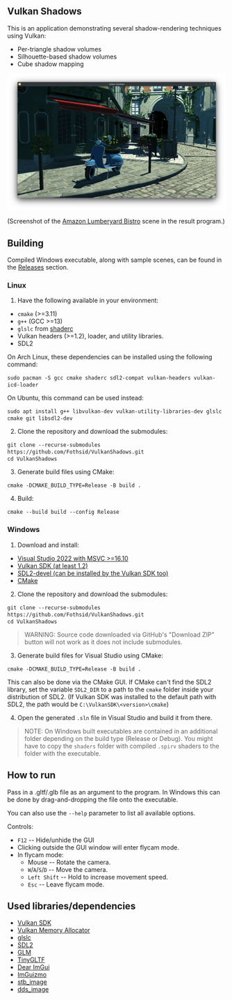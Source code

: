 Vulkan Shadows
---

This is an application demonstrating several shadow-rendering techniques using Vulkan:
- Per-triangle shadow volumes
- Silhouette-based shadow volumes
- Cube shadow mapping

![vulkan-shadows-demo](screenshot.webp)

(Screenshot of the [Amazon Lumberyard Bistro](https://developer.nvidia.com/orca/amazon-lumberyard-bistro) scene in the result program.)

## Building

Compiled Windows executable, along with sample scenes, can be found in the [Releases](https://github.com/Fothsid/VulkanShadows/releases) section.

### Linux

1. Have the following available in your environment:  
- `cmake` (>=3.11)
- `g++` (GCC >=13)
- `glslc` from [shaderc](https://github.com/google/shaderc)
- Vulkan headers (>=1.2), loader, and utility libraries.
- SDL2

On Arch Linux, these dependencies can be installed using the following command:
```
sudo pacman -S gcc cmake shaderc sdl2-compat vulkan-headers vulkan-icd-loader
```
On Ubuntu, this command can be used instead:
```
sudo apt install g++ libvulkan-dev vulkan-utility-libraries-dev glslc cmake git libsdl2-dev
```

2. Clone the repository and download the submodules:  
```
git clone --recurse-submodules https://github.com/Fothsid/VulkanShadows.git
cd VulkanShadows
```

3. Generate build files using CMake:
```
cmake -DCMAKE_BUILD_TYPE=Release -B build .
```

4. Build:
```
cmake --build build --config Release
```

### Windows

1. Download and install:  
- [Visual Studio 2022 with MSVC >=16.10](https://visualstudio.microsoft.com/)
- [Vulkan SDK (at least 1.2)](https://vulkan.lunarg.com/sdk/home)
- [SDL2-devel (can be installed by the Vulkan SDK too)](https://github.com/libsdl-org/SDL/releases/tag/release-2.32.4)
- [CMake](https://cmake.org/download/)

2. Clone the repository and download the submodules:  
```
git clone --recurse-submodules https://github.com/Fothsid/VulkanShadows.git
cd VulkanShadows
```

> WARNING: Source code downloaded via GitHub's "Download ZIP" button will not work as it does not include submodules.

3. Generate build files for Visual Studio using CMake:
```
cmake -DCMAKE_BUILD_TYPE=Release -B build .
```
This can also be done via the CMake GUI. If CMake can't find the SDL2 library, set the variable `SDL2_DIR` to a path to the `cmake` folder inside your distribution of SDL2. (If Vulkan SDK was installed to the default path with SDL2, the path would be `C:\VulkanSDK\<version>\cmake`)

4. Open the generated `.sln` file in Visual Studio and build it from there.

> NOTE: On Windows built executables are contained in an additional folder depending on the build type (Release or Debug). You might have to copy the `shaders` folder with compiled `.spirv` shaders to the folder with the executable.

## How to run

Pass in a .gltf/.glb file as an argument to the program. In Windows this can be done by drag-and-dropping the file onto the executable.

You can also use the `--help` parameter to list all available options.

Controls:
- `F12` -- Hide/unhide the GUI
- Clicking outside the GUI window will enter flycam mode.
- In flycam mode:
    - Mouse -- Rotate the camera.
    - `W`/`A`/`S`/`D` -- Move the camera.
    - `Left Shift` -- Hold to increase movement speed.
    - `Esc` -- Leave flycam mode.

## Used libraries/dependencies

- [Vulkan SDK](https://vulkan.lunarg.com/)
- [Vulkan Memory Allocator](https://gpuopen.com/vulkan-memory-allocator/)
- [glslc](https://github.com/google/shaderc)
- [SDL2](https://www.libsdl.org/)
- [GLM](https://github.com/g-truc/glm)
- [TinyGLTF](https://github.com/syoyo/tinygltf)
- [Dear ImGui](https://github.com/ocornut/imgui)
- [ImGuizmo](https://github.com/CedricGuillemet/ImGuizmo)
- [stb_image](https://github.com/nothings/stb)
- [dds_image](https://github.com/spnda/dds_image)
